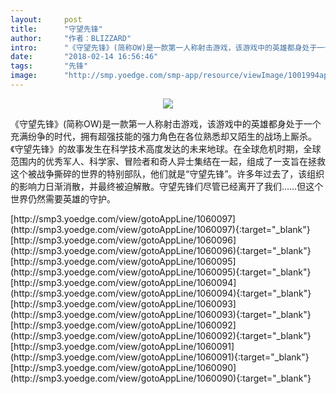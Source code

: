 ```yaml
---
layout:     post
title:      "守望先锋"
author:     "作者：BLIZZARD"
intro:      "《守望先锋》(简称OW)是一款第一人称射击游戏，该游戏中的英雄都身处于一个充满纷争的时代，拥有超强技能的强力角色在各位熟悉却又陌生的战场上厮杀。《守望先锋》的故事发生在科学技术高度发达的未来地球。在全球危机时期，全球范围内的优秀军人、科学家、冒险者和奇人异士集结在一起，组成了一支旨在拯救这个被战争撕碎的世界的特别部队，他们就是“守望先锋”。许多年过去了，该组织的影响力日渐消散，并最终被迫解散。守望先锋们尽管已经离开了我们……但这个世界仍然需要英雄的守护。"
date:       "2018-02-14 16:56:46"
tags:       "先锋"
image:      "http://smp.yoedge.com/smp-app/resource/viewImage/1001994appline.png"
---
```

<div style="text-align: center">
<p><img src="http://smp.yoedge.com/smp-app/resource/viewImage/1001994appline.png"/></p>
</div>
<p class="post-meta">
<span>《守望先锋》(简称OW)是一款第一人称射击游戏，该游戏中的英雄都身处于一个充满纷争的时代，拥有超强技能的强力角色在各位熟悉却又陌生的战场上厮杀。《守望先锋》的故事发生在科学技术高度发达的未来地球。在全球危机时期，全球范围内的优秀军人、科学家、冒险者和奇人异士集结在一起，组成了一支旨在拯救这个被战争撕碎的世界的特别部队，他们就是“守望先锋”。许多年过去了，该组织的影响力日渐消散，并最终被迫解散。守望先锋们尽管已经离开了我们……但这个世界仍然需要英雄的守护。</span>
</p>
[http://smp3.yoedge.com/view/gotoAppLine/1060097](http://smp3.yoedge.com/view/gotoAppLine/1060097){:target="_blank"}
[http://smp3.yoedge.com/view/gotoAppLine/1060096](http://smp3.yoedge.com/view/gotoAppLine/1060096){:target="_blank"}
[http://smp3.yoedge.com/view/gotoAppLine/1060095](http://smp3.yoedge.com/view/gotoAppLine/1060095){:target="_blank"}
[http://smp3.yoedge.com/view/gotoAppLine/1060094](http://smp3.yoedge.com/view/gotoAppLine/1060094){:target="_blank"}
[http://smp3.yoedge.com/view/gotoAppLine/1060093](http://smp3.yoedge.com/view/gotoAppLine/1060093){:target="_blank"}
[http://smp3.yoedge.com/view/gotoAppLine/1060092](http://smp3.yoedge.com/view/gotoAppLine/1060092){:target="_blank"}
[http://smp3.yoedge.com/view/gotoAppLine/1060091](http://smp3.yoedge.com/view/gotoAppLine/1060091){:target="_blank"}
[http://smp3.yoedge.com/view/gotoAppLine/1060090](http://smp3.yoedge.com/view/gotoAppLine/1060090){:target="_blank"}


